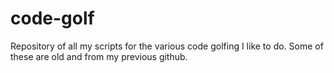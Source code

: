 # code-golf
Repository of all my scripts for the various code golfing I like to do. 
Some of these are old and from my previous github.

